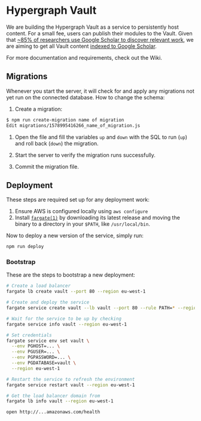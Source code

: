# Hypergraph Vault

We are building the Hypergraph Vault as a service to persistently host content. For a small fee, users can publish their modules to the Vault. Given that [~85% of researchers use Google Scholar to discover relevant work](https://doi.org/10.1108/JD-03-2018-0047), we are aiming to get all Vault content [indexed to Google Scholar](https://scholar.google.com/intl/en/scholar/inclusion.html#overview).

For more documentation and requirements, check out the Wiki.

## Migrations

Whenever you start the server, it will check for and apply any migrations not
yet run on the connected database. How to change the schema:

1. Create a migration:

```bash
$ npm run create-migration name of migration
Edit migrations/1578995416266_name_of_migration.js
```

1. Open the file and fill the variables `up` and `down` with the SQL to run
   (`up`) and roll back (`down`) the migration.

1. Start the server to verify the migration runs successfully.
1. Commit the migration file.

## Deployment

These steps are required set up for any deployment work:

1. Ensure AWS is configured locally using `aws configure`
1. Install [`fargate(1)`](https://github.com/awslabs/fargatecli) by downloading its latest release and moving the binary to a directory in your `$PATH`, like `/usr/local/bin`.

Now to deploy a new version of the service, simply run:

```bash
npm run deploy
```

### Bootstrap

These are the steps to bootstrap a new deployment:

```bash
# Create a load balancer
fargate lb create vault --port 80 --region eu-west-1

# Create and deploy the service
fargate service create vault --lb vault --port 80 --rule PATH=* --region eu-west-1

# Wait for the service to be up by checking
fargate service info vault --region eu-west-1

# Set credentials
fargate service env set vault \
  --env PGHOST=... \
  --env PGUSER=... \
  --env PGPASSWORD=... \
  --env PGDATABASE=vault \
  --region eu-west-1

# Restart the service to refresh the environment
fargate service restart vault --region eu-west-1

# Get the load balancer domain from
fargate lb info vault --region eu-west-1

open http://...amazonaws.com/health
```

